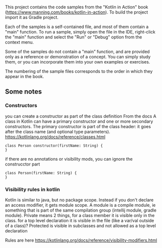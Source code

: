 This project contains the code samples from the "Kotlin in Action" book (https://www.manning.com/books/kotlin-in-action).
To build the project import it as Gradle project.

Each of the samples is a self-contained file, and most of them contain a "main"
function. To run a sample, simply open the file in the IDE, right-click the
"main" function and select the "Run" or "Debug" option from the context menu.

Some of the samples do not contain a "main" function, and are provided only as
a reference or demonstration of a concept. You can simply study them, or you
can incorporate them into your own examples or exercises.

The numbering of the sample files corresponds to the order in which they
appear in the book.


## Some notes
### Constructors
you can create a constructor as part of the class definition
From the docs
A class in Kotlin can have a primary constructor and one or more secondary constructors.
The primary constructor is part of the class header: it goes after the class name (and optional type parameters).
https://kotlinlang.org/docs/reference/classes.html

```
class Person constructor(firstName: String) {
}
```
 if there are no annotations or visibility mods, you can ignore the construcctor part
```
class Person(firstName: String) {
}
```


### Visibility rules in kotlin
Kotlin is similar to java, but no package scope.  Instead if you don't declare an access modifier, it
gets module scope.  A module is a compile module, ie something that is part of the same compilation
group (intellij module, gradle module).  Private means 2 things, for a class member it is visible
only in the class.  for  a top level declaration it is visible in the file (like a var/val outside of a class)?
Protected is visible in subclasses and not allowed as a top level declaration

Rules are here https://kotlinlang.org/docs/reference/visibility-modifiers.html